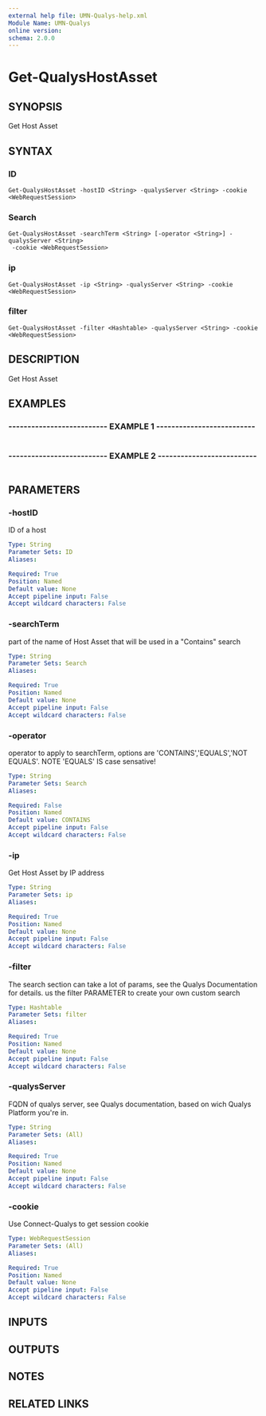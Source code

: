 ```yaml
---
external help file: UMN-Qualys-help.xml
Module Name: UMN-Qualys
online version: 
schema: 2.0.0
---
```


# Get-QualysHostAsset

## SYNOPSIS
Get Host Asset

## SYNTAX

### ID
```
Get-QualysHostAsset -hostID <String> -qualysServer <String> -cookie <WebRequestSession>
```

### Search
```
Get-QualysHostAsset -searchTerm <String> [-operator <String>] -qualysServer <String>
 -cookie <WebRequestSession>
```

### ip
```
Get-QualysHostAsset -ip <String> -qualysServer <String> -cookie <WebRequestSession>
```

### filter
```
Get-QualysHostAsset -filter <Hashtable> -qualysServer <String> -cookie <WebRequestSession>
```

## DESCRIPTION
Get Host Asset

## EXAMPLES

### -------------------------- EXAMPLE 1 --------------------------
```

```

### -------------------------- EXAMPLE 2 --------------------------
```

```

## PARAMETERS

### -hostID
ID of a host

```yaml
Type: String
Parameter Sets: ID
Aliases: 

Required: True
Position: Named
Default value: None
Accept pipeline input: False
Accept wildcard characters: False
```

### -searchTerm
part of the name of Host Asset that will be used in a "Contains" search

```yaml
Type: String
Parameter Sets: Search
Aliases: 

Required: True
Position: Named
Default value: None
Accept pipeline input: False
Accept wildcard characters: False
```

### -operator
operator to apply to searchTerm, options are 'CONTAINS','EQUALS','NOT EQUALS'. 
NOTE 'EQUALS' IS case sensative!

```yaml
Type: String
Parameter Sets: Search
Aliases: 

Required: False
Position: Named
Default value: CONTAINS
Accept pipeline input: False
Accept wildcard characters: False
```

### -ip
Get Host Asset by IP address

```yaml
Type: String
Parameter Sets: ip
Aliases: 

Required: True
Position: Named
Default value: None
Accept pipeline input: False
Accept wildcard characters: False
```

### -filter
The search section can take a lot of params, see the Qualys Documentation for details. 
us the filter PARAMETER to create your own custom search

```yaml
Type: Hashtable
Parameter Sets: filter
Aliases: 

Required: True
Position: Named
Default value: None
Accept pipeline input: False
Accept wildcard characters: False
```

### -qualysServer
FQDN of qualys server, see Qualys documentation, based on wich Qualys Platform you're in.

```yaml
Type: String
Parameter Sets: (All)
Aliases: 

Required: True
Position: Named
Default value: None
Accept pipeline input: False
Accept wildcard characters: False
```

### -cookie
Use Connect-Qualys to get session cookie

```yaml
Type: WebRequestSession
Parameter Sets: (All)
Aliases: 

Required: True
Position: Named
Default value: None
Accept pipeline input: False
Accept wildcard characters: False
```

## INPUTS

## OUTPUTS

## NOTES

## RELATED LINKS

